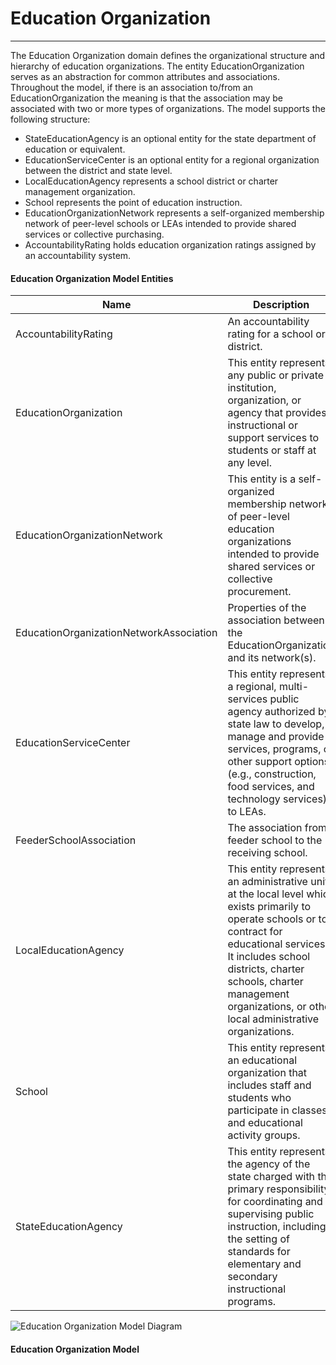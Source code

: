 # Education Organization
---
The Education Organization domain defines the organizational structure and hierarchy of education organizations. The entity EducationOrganization serves as an abstraction for common attributes and associations. Throughout the model, if there is an association to/from an EducationOrganization the meaning is that the association may be associated with two or more types of organizations. The model supports the following structure:
* StateEducationAgency is an optional entity for the state department of education or equivalent.
* EducationServiceCenter is an optional entity for a regional organization between the district and state level.
* LocalEducationAgency represents a school district or charter management organization.
* School represents the point of education instruction.
* EducationOrganizationNetwork represents a self-organized membership network of peer-level schools or LEAs intended to provide shared services or collective purchasing.
* AccountabilityRating holds education organization ratings assigned by an accountability system.



#### Education Organization Model Entities

| Name        | Description  |
|-----------------|------------------|
| AccountabilityRating | An accountability rating for a school or district. |
| EducationOrganization | This entity represents any public or private institution, organization, or agency that provides instructional or support services to students or staff at any level. |
| EducationOrganizationNetwork | This entity is a self-organized membership network of peer-level education organizations intended to provide shared services or collective procurement. |
| EducationOrganizationNetworkAssociation | Properties of the association between the EducationOrganization and its network(s). |
| EducationServiceCenter | This entity represents a regional, multi-services public agency authorized by state law to develop, manage and provide services, programs, or other support options (e.g., construction, food services, and technology services) to LEAs. |
| FeederSchoolAssociation | The association from feeder school to the receiving school. |
| LocalEducationAgency | This entity represents an administrative unit at the local level which exists primarily to operate schools or to contract for educational services. It includes school districts, charter schools, charter management organizations, or other local administrative organizations. |
| School | This entity represents an educational organization that includes staff and students who participate in classes and educational activity groups. |
| StateEducationAgency | This entity represents the agency of the state charged with the primary responsibility for coordinating and supervising public instruction, including the setting of standards for elementary and secondary instructional programs. |


![Education Organization Model Diagram](/path/to/domain-model.png)
#### Education Organization Model  

